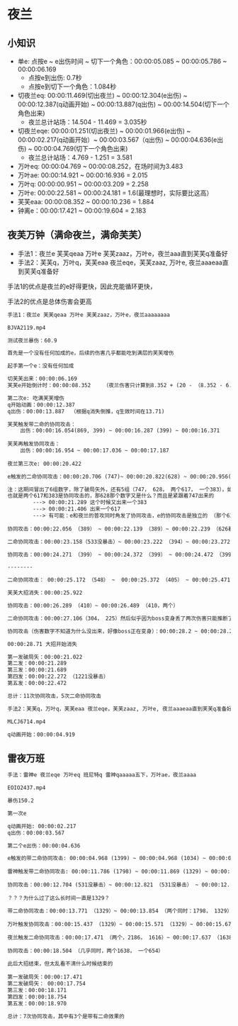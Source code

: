 # 夜兰

## 小知识

* 单e: 点按e ~ e出伤时间 ~ 切下一个角色：00:00:05.085 ~ 00:00:05.786 ~ 00:00:06.169 
	* 点按e到出伤: 0.7秒
	* 点按e到切下一个角色：1.084秒
* 切夜兰eq: 00:00:11.469(切出夜兰) ~ 00:00:12.304(e出伤) ~ 00:00:12.387(q动画开始) ~ 00:00:13.887(q出伤) ~ 00:00:14.504(切下一个角色出来)
	* 夜兰总计站场：14.504 - 11.469 = 3.035秒
* 切夜兰eqe:  00:00:01.251(切出夜兰) ~ 00:00:01.966(e出伤) ~ 00:00:02.217(q动画开始）~ 00:00:03.567（q出伤) ~ 00:00:04.636(e出伤) ~ 00:00:04.769(切下一个角色出来)
	* 夜兰总计站场：4.769 - 1.251 = 3.581
* 万叶eq: 00:00:04.769 ~ 00:00:08.252，在场时间为3.483
* 万叶ae: 00:00:14.921 ~ 00:00:16.936 = 2.015
* 万叶q: 00:00:00.951 ~ 00:00:03.209 = 2.258
* 万叶e: 00:00:22.581 ~ 00:00:24.181 = 1.6(最理想时，实际要比这高）
* 芙芙eaa: 00:00:08.352 ~ 00:00:10.236 = 1.884
* 钟离e：00:00:17.421 ~ 00:00:19.604 = 2.183

## 夜芙万钟（满命夜兰，满命芙芙）

* 手法1：夜兰e 芙芙qeaa 万叶e 芙芙zaaz，万叶e，夜兰aaa直到芙芙q准备好
* 手法2：芙芙q，万叶q，芙芙eaa 夜兰eqe，芙芙zaaz, 万叶e, 夜兰aaaeaa直到芙芙q准备好

手法1的优点是夜兰的e好得更快，因此充能循环更快，

手法2的优点是总体伤害会更高

```txt
手法1：夜兰e 芙芙qeaa 万叶e 芙芙zaaz，万叶e，夜兰aaaaaaaa

BJVA2119.mp4

测试夜兰暴伤：60.9

首先是一个没有任何加成的e，后续的伤害几乎都能吃到满层的芙芙增伤

起手第一个e：没有任何加成

切芙芙出来：00:00:06.169
芙芙e开始倒计时：00:00:08.352    （夜兰伤害只计算到8.352 + (20 - （8.352 - 6.1168) - 2.183(钟离)) = 23.986，考虑到控制不往，往后推一次协同)

第二次e: 吃满芙芙增伤
q开始动画：00:00:12.387
q出伤：00:00:13.887  （根据q消失倒推，q生效时间在13.71)

芙芙触发带二命的协同攻击：
	出伤：00:00:16.054(869, 399) ~ 00:00:16.287 (399) ~ 00:00:16.371
	
芙芙再触发协同攻击：
	出伤：00:00:16.954 ~ 00:00:17.036 ~ 00:00:17.187
	
夜兰第三次e: 00:00:20.422

e触发的二命协同攻击：00:00:20.706 (747)~ 00:00:20.822(628) ~ 00:00:20.956(两个617) ~ 00:00:20.989(383)

注：这期间冒出了6组数字，除了破局矢外，还有5组（747， 628， 两个617， 一个383），如果747是二命，383没暴击的，暴击的话是617，
也就是两个617和383是协同攻击的，那628那个数字又是什么？而且是紧跟着747出来的
		---> 00:00:21.289 这个时候又出来一个383
		---> 00:00:21.406 出来一个617
		---> 有可能：e和夜兰的普攻同时角发了协同攻击，e的协同攻击是独立的 （那个628有点怪怪的，不应该是617么？）
		
协同攻击：00:00:22.056 （389） ~ 00:00:22.139 （389）~ 00:00:22.239 （626暴击了）

二命协同攻击：00:00:23.158（533没暴击）~ 00:00:23.222 （394）~ 00:00:23.272 （394） ~ 00:00:23.372 （394）

协同攻击：00:00:24.271 （399） ~ 00:00:24.372 （399） ~ 00:00:24.472 （399）

--------

二命协同攻击： 00:00:25.172 （548） ~  00:00:25.372 （405） ~ 00:00:25.471 （405） ~ 00:00:25.589 （405）

芙芙大招消失：00:00:25.922

协同攻击：00:00:26.289 （410）~ 00:00:26.489 （410，两个）

二命协同攻击：00:00:27.106（304， 225）然后似乎因为boss变身丢了两次伤害只能推断了 00:00:27.306 ~ 00:00:27.506

协同攻击（伤害数字不知道为什么没出来，好像boss正在变身）：00:00:28.2 ~ 00:00:28.28 ~ 00:00:28.5

00:00:28.71 大招开始消失

第一发破局矢：00:00:21.022
第二发：00:00:21.289
第三发：00:00:21.689
第四发：00:00:22.272 （1221没暴击）
第五发：00:00:22.472

总计：11次协同攻击，5次二命协同攻击
```

```txt
手法2：芙芙q，万叶q，芙芙eaa 夜兰eqe，芙芙zaaz, 万叶e, 夜兰aaaeaa直到芙芙q准备好

MLCJ6714.mp4

q动画开始：00:00:04.919


```

## 雷夜万班

```txt
手法：雷神e 夜兰eqe 万叶eq 班尼特q 雷神qaaaaa五下，万叶ae，夜兰aaaa

EOIO2437.mp4

暴伤150.2

第一次e

q动画开始: 00:00:02.217
q出伤：00:00:03.567

第二个e出伤：00:00:04.636

e触发的带二命协同攻击: 00:00:04.968 (1399) ~ 00:00:04.968 (1034) ~ 00:00:05.186 (1034) ~ 00:00:05.286 (1034)
	
雷神触发带二命协同攻击: 00:00:11.786 (1798) ~ 00:00:11.869 (1329) ~ 00:00:12.053 (531没暴击) ~ 00:00:12.171 (1329)
	
协同攻击：00:00:12.704 (531没暴击）~ 00:00:12.821 （531没暴击） ~ 00:00:12.904 （1329）
	
？？？为什么过了这么长时间一直是1329？
	
带二命协同攻击：00:00:13.771 （1329）~ 00:00:13.854 （两个同时：1798， 1329）~ 00:00:13.921 （1329）
	
万叶触发协同攻击：00:00:15.437 （1329）~ 00:00:15.571 （1329）~ 00:00:15.671 （1329）
	
夜兰触发二命协同攻击：00:00:17.471 （两个，2186， 1616）~ 00:00:17.637 （1638）~ 00:00:17.754（654没暴击）
	
协同攻击：00:00:18.504 （几乎同时，两个1638， 一个654）
	
此后大招结束，但太乱看不清什么时候结束的
	
第一发破局矢：00:00:17.471
第二发破局矢： 00:00:17.754
第三发：00:00:18.171
第四发：00:00:18.754
第五发：00:00:18.970

总计：7次协同攻击，其中有3个是带有二命效果的
```





